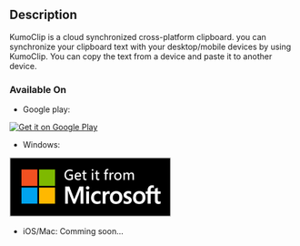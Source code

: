 ## Description

KumoClip is a cloud synchronized cross-platform clipboard. you can synchronize your clipboard text with your desktop/mobile devices by using KumoClip. You can copy the text from a device and paste it to another device.

### Available On
* Google play:

<a href='https://play.google.com/store/apps/details?id=com.futuristicoder.uniclip'>
<img alt='Get it on Google Play' src='https://play.google.com/intl/en_us/badges/static/images/badges/en_badge_web_generic.png' width='200'/>
</a>

* Windows:

<a href='//www.microsoft.com/store/apps/9n4nklcjjch9?cid=storebadge&ocid=badge'><img src='images/English_get-it-from-MS.png' alt='English badge' style='width: 284px; height: 104px;'/></a>

* iOS/Mac:
Comming soon...
